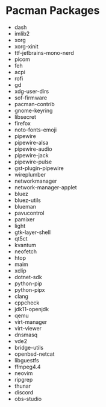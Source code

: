 # Pacman Packages
 - dash
 - imlib2
 - xorg
 - xorg-xinit
 - ttf-jetbrains-mono-nerd
 - picom
 - feh
 - acpi
 - rofi
 - gd
 - xdg-user-dirs
 - sof-firmware
 - pacman-contrib
 - gnome-keyring
 - libsecret
 - firefox
 - noto-fonts-emoji
 - pipewire
 - pipewire-alsa
 - pipewire-audio
 - pipewire-jack
 - pipewire-pulse
 - gst-plugin-pipewire
 - wireplumber
 - networkmanager
 - network-manager-applet
 - bluez
 - bluez-utils
 - blueman
 - pavucontrol
 - pamixer
 - light
 - gtk-layer-shell
 - qt5ct
 - kvantum
 - neofetch
 - htop
 - maim
 - xclip
 - dotnet-sdk
 - python-pip
 - python-pipx
 - clang
 - cppcheck
 - jdk11-openjdk
 - qemu
 - virt-manager
 - virt-viewer
 - dnsmasq
 - vde2
 - bridge-utils
 - openbsd-netcat
 - libguestfs
 - ffmpeg4.4
 - neovim
 - ripgrep
 - thunar
 - discord
 - obs-studio
